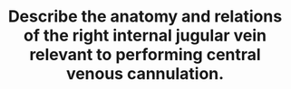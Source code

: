 ---
title: "Describe the anatomy and relations of the right internal jugular vein relevant to performing central venous cannulation."
entityType: SAQ
exam: PEX
college: ANZCA
year: 2016
sitting: B
question: 9
passRate: 18
EC_expectedDomains:
- "The anatomy needed to cover the origin, pathway down the neck, termination, and structures related to the right internal jugular vein."
- "In discussing central line insertion information required included the positioning of the patient, landmarks used for the common approaches, needle angle, and advantages of using the right internal jugular vein."
- "The use of ultrasound for vessel identification needed to be covered."
EC_extraCredit:
- "Often text-based information gained more marks."
EC_errorsCommon:
- "There were problems with diagrams in that they were commonly poorly drawn and attracted few additional marks, due to errors, no level specified for cross-sections, lack of labels, and a poor relationship to how human anatomy actually looks."
- "Common incorrect statements included the foramen magnum as the origin, absent right thoracic duct, and margins of the anterior triangle of the neck."
- "Discussion of the indications, equipment required, and complications of central line insertion generally did not attract marks."
---